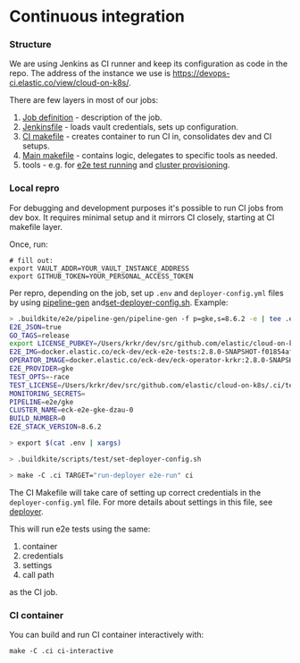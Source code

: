 # Continuous integration

### Structure

We are using Jenkins as CI runner and keep its configuration as code in the repo. The address of the instance we use is https://devops-ci.elastic.co/view/cloud-on-k8s/.

There are few layers in most of our jobs:
 
1. [Job definition](jobs) - description of the job.
2. [Jenkinsfile](pipelines) - loads vault credentials, sets up configuration. 
3. [CI makefile](Makefile) - creates container to run CI in, consolidates dev and CI setups.
4. [Main makefile](../Makefile) - contains logic, delegates to specific tools as needed.
5. tools - e.g. for [e2e test running](../test/e2e) and [cluster provisioning](../hack/deployer).

### Local repro

For debugging and development purposes it's possible to run CI jobs from dev box. It requires minimal setup and it mirrors CI closely, starting at CI makefile layer.

Once, run:
```
# fill out:
export VAULT_ADDR=YOUR_VAULT_INSTANCE_ADDRESS
export GITHUB_TOKEN=YOUR_PERSONAL_ACCESS_TOKEN
``` 

Per repro, depending on the job, set up `.env` and `deployer-config.yml` files by using [pipeline-gen](.buildkite/e2e/pipeline-gen) and[set-deployer-config.sh](.buildkite/scripts/test/set-deployer-config.sh). Example:

```sh
> .buildkite/e2e/pipeline-gen/pipeline-gen -f p=gke,s=8.6.2 -e | tee .env
E2E_JSON=true
GO_TAGS=release
export LICENSE_PUBKEY=/Users/krkr/dev/src/github.com/elastic/cloud-on-k8s/.ci/license.key
E2E_IMG=docker.elastic.co/eck-dev/eck-e2e-tests:2.8.0-SNAPSHOT-f01854af
OPERATOR_IMAGE=docker.elastic.co/eck-dev/eck-operator-krkr:2.8.0-SNAPSHOT-f01854af
E2E_PROVIDER=gke
TEST_OPTS=-race
TEST_LICENSE=/Users/krkr/dev/src/github.com/elastic/cloud-on-k8s/.ci/test-license.json
MONITORING_SECRETS=
PIPELINE=e2e/gke
CLUSTER_NAME=eck-e2e-gke-dzau-0
BUILD_NUMBER=0
E2E_STACK_VERSION=8.6.2

> export $(cat .env | xargs)

> .buildkite/scripts/test/set-deployer-config.sh

> make -C .ci TARGET="run-deployer e2e-run" ci
```

The CI Makefile will take care of setting up correct credentials in the `deployer-config.yml` file. For more details about settings in this file, see [deployer](/hack/deployer/README.md#advanced-usage).

This will run e2e tests using the same:
1. container
1. credentials
1. settings
1. call path

as the CI job.

### CI container

You can build and run CI container interactively with:

```
make -C .ci ci-interactive
```
